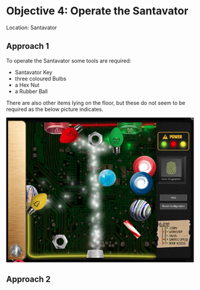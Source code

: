 # Objective 4: Operate the Santavator
Location: Santavator

## Approach 1
To operate the Santavator some tools are required:

 - Santavator Key
 - three coloured Bulbs
 - a Hex Nut
 - a Rubber Ball

There are also other items lying on the floor, but these do not seem to be required as the below picture indicates.

![Santavator](https://github.com/joergschwarzwaelder/hhc2020/blob/master/Objective-4/Santavator.png)
## Approach 2

<!--stackedit_data:
eyJoaXN0b3J5IjpbMTUzOTExNTc4MiwtMzI1MjU4NTc5LDEyND
QyOTUzOTMsLTE4NjU3OTcyMDIsMTYzMTY3NjcwMSwtMTQ5NzI5
MjI0NF19
-->